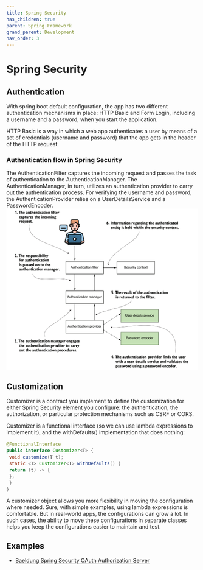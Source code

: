 ```yaml
---
title: Spring Security
has_children: true
parent: Spring Framework
grand_parent: Development
nav_order: 3
---
```


# Spring Security
## Authentication
With spring boot default configuration, the app has two different authentication 
mechanisms in place: HTTP Basic and Form Login, including a username and a password, when you start the application.


HTTP Basic is a way in which a web app authenticates a user by means of a set of credentials (username and password) that the app gets in the header of the HTTP request.

### Authentication flow in Spring Security
The AuthenticationFilter captures the incoming request and passes the task of authentication to the AuthenticationManager. The AuthenticationManager, in turn, utilizes an authentication provider to carry out the authentication 
process. For verifying the username and password, the AuthenticationProvider relies on a UserDetailsService and a PasswordEncoder.
![Spring Security’s authentication flow](spring-security-authentication-flow.png)

## Customization
Customizer is a contract you implement to define the customization for either Spring Security element you configure: the authentication, the authorization, or particular protection mechanisms such as CSRF or CORS.

Customizer is a functional interface (so we can use lambda expressions to implement it), and the withDefaults() implementation that does nothing:

```java
@FunctionalInterface
public interface Customizer<T> {
 void customize(T t);
 static <T> Customizer<T> withDefaults() {
 return (t) -> {
 };
 }
}
```
A customizer object allows you more flexibility in moving the configuration where needed. Sure, with simple examples, using lambda expressions is comfortable. But in real-world apps, the configurations can grow a lot. In such cases, the ability to move these configurations in separate classes helps you keep the configurations easier to maintain and test.

## Examples
* [Baeldung Spring Security OAuth Authorization Server](https://github.com/spring-kb/baeldung-spring-security-oauth-auth-server)